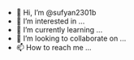 - 👋 Hi, I’m @sufyan2301b
- 👀 I’m interested in ...
- 🌱 I’m currently learning ...
- 💞️ I’m looking to collaborate on ...
- 📫 How to reach me ...

<!---
sufyan2301b/sufyan2301b is a ✨ special ✨ repository because its `README.md` (this file) appears on your GitHub profile.
You can click the Preview link to take a look at your changes.
--->
